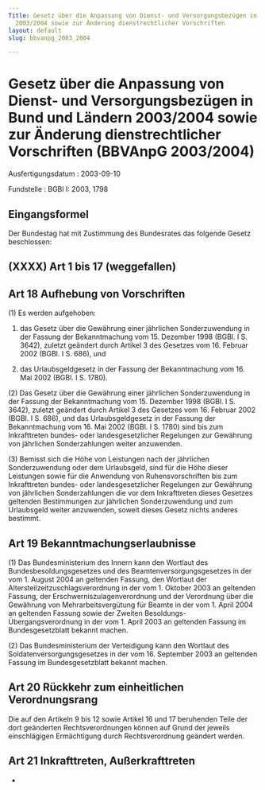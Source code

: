 ```yaml
---
Title: Gesetz über die Anpassung von Dienst- und Versorgungsbezügen in Bund und Ländern
  2003/2004 sowie zur Änderung dienstrechtlicher Vorschriften
layout: default
slug: bbvanpg_2003_2004

---
```


# Gesetz über die Anpassung von Dienst- und Versorgungsbezügen in Bund und Ländern 2003/2004 sowie zur Änderung dienstrechtlicher Vorschriften (BBVAnpG 2003/2004)

Ausfertigungsdatum
:   2003-09-10

Fundstelle
:   BGBl I: 2003, 1798



## Eingangsformel

Der Bundestag hat mit Zustimmung des Bundesrates das folgende Gesetz
beschlossen:


## (XXXX) Art 1 bis 17 (weggefallen)


## Art 18 Aufhebung von Vorschriften

(1) Es werden aufgehoben:

1.  das Gesetz über die Gewährung einer jährlichen Sonderzuwendung in der
    Fassung der Bekanntmachung vom 15. Dezember 1998 (BGBl. I S. 3642),
    zuletzt geändert durch Artikel 3 des Gesetzes vom 16. Februar 2002
    (BGBl. I S. 686), und


2.  das Urlaubsgeldgesetz in der Fassung der Bekanntmachung vom 16. Mai
    2002 (BGBl. I S. 1780).




(2) Das Gesetz über die Gewährung einer jährlichen Sonderzuwendung in
der Fassung der Bekanntmachung vom 15. Dezember 1998 (BGBl. I S.
3642), zuletzt geändert durch Artikel 3 des Gesetzes vom 16. Februar
2002 (BGBl. I S. 686), und das Urlaubsgeldgesetz in der Fassung der
Bekanntmachung vom 16. Mai 2002 (BGBl. I S. 1780) sind bis zum
Inkrafttreten bundes- oder landesgesetzlicher Regelungen zur Gewährung
von jährlichen Sonderzahlungen weiter anzuwenden.

(3) Bemisst sich die Höhe von Leistungen nach der jährlichen
Sonderzuwendung oder dem Urlaubsgeld, sind für die Höhe dieser
Leistungen sowie für die Anwendung von Ruhensvorschriften bis zum
Inkrafttreten bundes- oder landesgesetzlicher Regelungen zur Gewährung
von jährlichen Sonderzahlungen die vor dem Inkrafttreten dieses
Gesetzes geltenden Bestimmungen zur jährlichen Sonderzuwendung und zum
Urlaubsgeld weiter anzuwenden, soweit dieses Gesetz nichts anderes
bestimmt.


## Art 19 Bekanntmachungserlaubnisse

(1) Das Bundesministerium des Innern kann den Wortlaut des
Bundesbesoldungsgesetzes und des Beamtenversorgungsgesetzes in der vom
1\. August 2004 an geltenden Fassung, den Wortlaut der
Altersteilzeitzuschlagsverordnung in der vom 1. Oktober 2003 an
geltenden Fassung, der Erschwerniszulagenverordnung und der Verordnung
über die Gewährung von Mehrarbeitsvergütung für Beamte in der vom 1.
April 2004 an geltenden Fassung sowie der Zweiten Besoldungs-
Übergangsverordnung in der vom 1. April 2003 an geltenden Fassung im
Bundesgesetzblatt bekannt machen.

(2) Das Bundesministerium der Verteidigung kann den Wortlaut des
Soldatenversorgungsgesetzes in der vom 16. September 2003 an geltenden
Fassung im Bundesgesetzblatt bekannt machen.


## Art 20 Rückkehr zum einheitlichen Verordnungsrang

Die auf den Artikeln 9 bis 12 sowie Artikel 16 und 17 beruhenden Teile
der dort geänderten Rechtsverordnungen können auf Grund der jeweils
einschlägigen Ermächtigung durch Rechtsverordnung geändert werden.


## Art 21 Inkrafttreten, Außerkrafttreten

-


